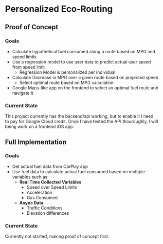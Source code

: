 # Personalized Eco-Routing
## Proof of Concept
### Goals
<ul>
  <li>Calculate hypothetical fuel consumed along a route based on MPG and speed limits</li>
  <li>
    Use a regression model to use user data to predict actual user speed from speed limit
    <ul>
      <li>Regression Model is personalized per individual</li>
    </ul>
  </li>
  <li>
    Calculate Decrease in MPG over a given route based on projected speed
    <ul><li>Select optimal route based on MPG calculation</li></ul>
  </li>
  <li>
    Google Maps-like app on the frontend to select an optimal fuel route and navigate it
  </li>
</ul>

### Current State
This project currently has the backend/api working, but to enable it I need to pay for Google Cloud credit. Once I have tested the API thouroughly, I will being work on a frontend iOS app.

## Full Implementation
### Goals
<ul>
  <li>Get actual fuel data from CarPlay app</li>
  <li>
    Use fuel data to calculate actual fuel consumed based on multiple variables such as:
    <ul>
      <li>
        <strong>Real Time Collected Variables</strong>
        <ul>
          <li>Speed over Speed Limits</li>
          <li>Acceleration</li>
          <li>Gas Consumed</li>
        </ul>
      </li>
      <li>
        <strong>Async Data</strong>
        <ul>
          <li>Traffic Conditions</li>
          <li>Elevation differences</li>
        </ul>
      </li>
    </ul>
  </li>
</ul>
 
 ### Current State 
 Currently not started, making proof of concept first.
